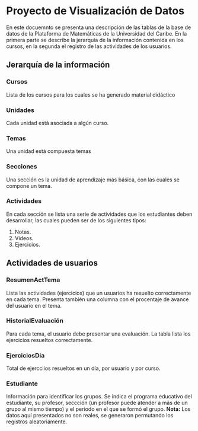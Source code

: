# Proyecto de Visualización de Datos 

En este docuemnto se presenta una descripción de las tablas de la base de datos de la Plataforma de Matemáticas de la Universidad del Caribe. En la primera parte se describe la jerarquía de la información contenida en los cursos, en la segunda el registro de las actividades de los usuarios.

## Jerarquía de la información

### Cursos

Lista de los cursos para los cuales se ha generado material didáctico

### Unidades

Cada unidad está asociada a algún curso.

### Temas

Una unidad está compuesta temas

### Secciones

Una sección es la unidad de aprendizaje más básica, con las cuales se compone un tema.

### Actividades

En cada sección se lista una serie de actividades que los estudiantes deben desarrollar, las cuales pueden ser de los siguientes tipos: 

1. Notas.
2. Videos.
3. Ejercicios.

## Actividades de usuarios


### ResumenActTema

Lista las actividades (ejercicios) que un usuarios ha resuelto correctamente en cada tema. Presenta también una columna con el procentaje de avance del usuario en el tema.

### HistorialEvaluación

Para cada tema, el usuario debe presentar una evaluación. La tabla lista los ejercicios resueltos correctamente.

### EjerciciosDia

Total de ejercciios resueltos en un día, por usuario y por curso.

### Estudiante

Información para identificar los grupos. Se indica el programa educativo del estudiante, su profesor, seccción (un profesor puede atender a más de un grupo al mismo tiempo) y el periodo en el que se formó el grupo. **Nota:** Los datos aquí presentados no son reales, se generaron permutando los registros aleatoriamente.
